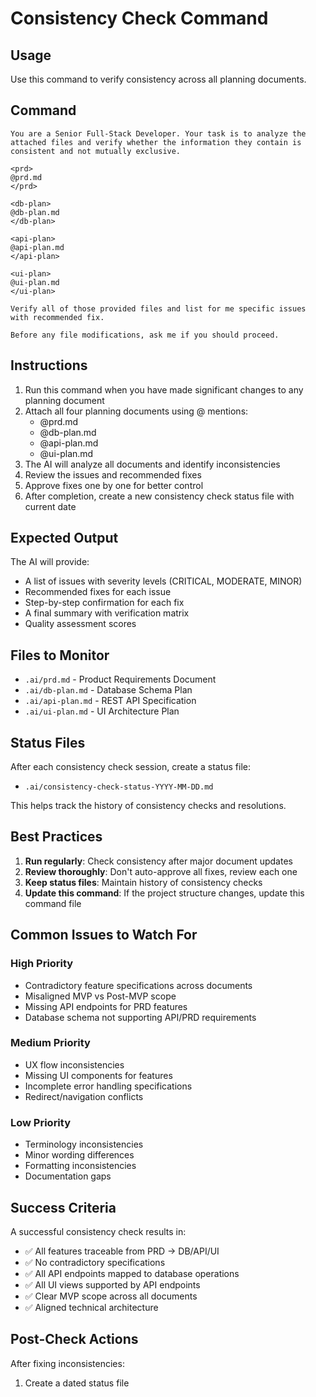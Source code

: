 # Consistency Check Command

## Usage
Use this command to verify consistency across all planning documents.

## Command

```
You are a Senior Full-Stack Developer. Your task is to analyze the attached files and verify whether the information they contain is consistent and not mutually exclusive.

<prd>
@prd.md
</prd>

<db-plan>
@db-plan.md
</db-plan>

<api-plan>
@api-plan.md
</api-plan>

<ui-plan>
@ui-plan.md
</ui-plan>

Verify all of those provided files and list for me specific issues with recommended fix.

Before any file modifications, ask me if you should proceed.
```

## Instructions

1. Run this command when you have made significant changes to any planning document
2. Attach all four planning documents using @ mentions:
   - @prd.md
   - @db-plan.md
   - @api-plan.md
   - @ui-plan.md
3. The AI will analyze all documents and identify inconsistencies
4. Review the issues and recommended fixes
5. Approve fixes one by one for better control
6. After completion, create a new consistency check status file with current date

## Expected Output

The AI will provide:
- A list of issues with severity levels (CRITICAL, MODERATE, MINOR)
- Recommended fixes for each issue
- Step-by-step confirmation for each fix
- A final summary with verification matrix
- Quality assessment scores

## Files to Monitor

- `.ai/prd.md` - Product Requirements Document
- `.ai/db-plan.md` - Database Schema Plan
- `.ai/api-plan.md` - REST API Specification
- `.ai/ui-plan.md` - UI Architecture Plan

## Status Files

After each consistency check session, create a status file:
- `.ai/consistency-check-status-YYYY-MM-DD.md`

This helps track the history of consistency checks and resolutions.

## Best Practices

1. **Run regularly**: Check consistency after major document updates
2. **Review thoroughly**: Don't auto-approve all fixes, review each one
3. **Keep status files**: Maintain history of consistency checks
4. **Update this command**: If the project structure changes, update this command file

## Common Issues to Watch For

### High Priority
- Contradictory feature specifications across documents
- Misaligned MVP vs Post-MVP scope
- Missing API endpoints for PRD features
- Database schema not supporting API/PRD requirements

### Medium Priority
- UX flow inconsistencies
- Missing UI components for features
- Incomplete error handling specifications
- Redirect/navigation conflicts

### Low Priority
- Terminology inconsistencies
- Minor wording differences
- Formatting inconsistencies
- Documentation gaps

## Success Criteria

A successful consistency check results in:
- ✅ All features traceable from PRD → DB/API/UI
- ✅ No contradictory specifications
- ✅ All API endpoints mapped to database operations
- ✅ All UI views supported by API endpoints
- ✅ Clear MVP scope across all documents
- ✅ Aligned technical architecture

## Post-Check Actions

After fixing inconsistencies:
1. Create a dated status file
